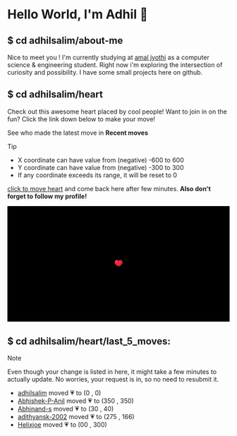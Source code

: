 # Hello World, I'm Adhil 👋

## $ cd adhilsalim/about-me
Nice to meet you ! I'm currently studying at [amal jyothi](https://www.ajce.in/home/index.html) as a computer science & engineering student. Right now i'm exploring the intersection of curiosity and possibility. I have some small projects here on github.
## $ cd adhilsalim/heart
Check out this awesome heart placed by cool people! Want to join in on the fun? Click the link down below to make your move!

See who made the latest move in **Recent moves**
> [!TIP]
> - X coordinate can have value from (negative) -600 to 600
> - Y coordinate can have value from (negative) -300 to 300
> - If any coordinate exceeds its range, it will be reset to 0

[click to move heart](https://github.com/adhilsalim/adhilsalim/issues/new?title=00,200&body=DO+NOT+ADD+SPACE.+Just+change+the+values+and+hit+submit.+It+will+take+some+time+to+reflect.) and come back here after few minutes. **Also don't forget to follow my profile!**

![GitHub Banner Image](github_banner_heart.png)

## $ cd adhilsalim/heart/last_5_moves: 
> [!NOTE] 
> Even though your change is listed in here, it might take a few minutes to actually update. No worries, your request is in, so no need to resubmit it.
- [adhilsalim](https://github.com/adhilsalim) moved 💗 to (0 , 0)
- [Abhishek-P-Anil](https://github.com/Abhishek-P-Anil) moved 💗 to (350 , 350)
- [Abhinand-s](https://github.com/Abhinand-s) moved 💗 to (30 , 40)
- [adithyansk-2002](https://github.com/adithyansk-2002) moved 💗 to (275 , 166)
- [Helixjoe](https://github.com/Helixjoe) moved 💗 to (00 , 300)
